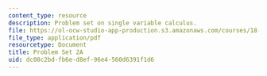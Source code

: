 ```yaml
---
content_type: resource
description: Problem set on single variable calculus.
file: https://ol-ocw-studio-app-production.s3.amazonaws.com/courses/18-01-single-variable-calculus-fall-2006/dc08c2bdfb6ed8ef96e4560d6391f1d6_ps2a.pdf
file_type: application/pdf
resourcetype: Document
title: Problem Set 2A
uid: dc08c2bd-fb6e-d8ef-96e4-560d6391f1d6
---
```


